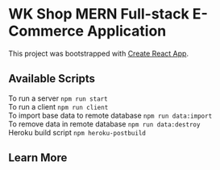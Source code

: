 # WK Shop MERN Full-stack E-Commerce Application

This project was bootstrapped with [Create React App](https://github.com/facebook/create-react-app).

## Available Scripts

To run a server `npm run start` <br>
To run a client `npm run client`<br>
To import base data to remote database `npm run data:import`<br>
To remove data in remote database `npm run data:destroy`<br>
Heroku build script `npm heroku-postbuild`

## Learn More
